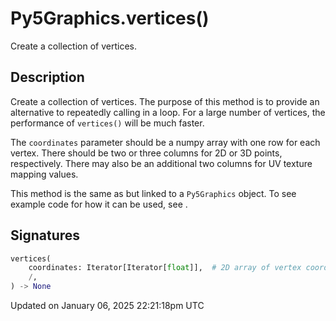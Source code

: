 # Py5Graphics.vertices()

Create a collection of vertices.

## Description

Create a collection of vertices. The purpose of this method is to provide an alternative to repeatedly calling [](py5graphics_vertex) in a loop. For a large number of vertices, the performance of `vertices()` will be much faster.

The `coordinates` parameter should be a numpy array with one row for each vertex. There should be two or three columns for 2D or 3D points, respectively. There may also be an additional two columns for UV texture mapping values.

This method is the same as [](sketch_vertices) but linked to a `Py5Graphics` object. To see example code for how it can be used, see [](sketch_vertices).

## Signatures

```python
vertices(
    coordinates: Iterator[Iterator[float]],  # 2D array of vertex coordinates and optional UV texture mapping values
    /,
) -> None
```

Updated on January 06, 2025 22:21:18pm UTC
